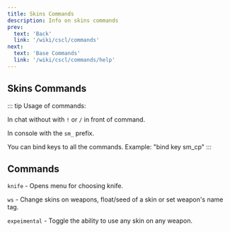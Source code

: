 ```yaml
---
title: Skins Commands
description: Info on skins commands
prev: 
  text: 'Back'
  link: '/wiki/cscl/commands'
next: 
  text: 'Base Commands'
  link: '/wiki/cscl/commands/help'
---
```


## Skins Commands

::: tip
Usage of commands:

In chat without with `!` or `/` in front of command.

In console with the `sm_` prefix.

You can bind keys to all the commands. Example: "bind key sm_cp"
:::

## Commands

`knife` - Opens menu for choosing knife.

`ws` - Change skins on weapons, float/seed of a skin or set weapon's name tag.

`expeimental` - Toggle the ability to use any skin on any weapon.
